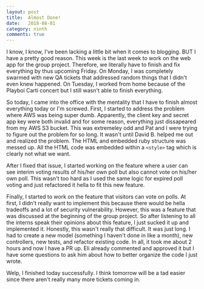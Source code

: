 ```yaml
---
layout: post
title:  Almost Done!
date:   2018-08-01
category: ninth
comments: true
---
```


I know, I know, I've been lacking a little bit when it comes to blogging. BUT I have a pretty good reason. This week is the last week to work on the web app for the group project. Therefore, we literally have to finish and fix everything by thus upcoming Friday. On Monday, I was completely swarmed with new QA tickets that addressed random things that I didn't even knew happened. On Tuesday, I worked from home because of the Playboi Carti concert but I still wasn't able to finish everything. 

So today, I came into the office with the mentality that I have to finish almost everything today or I'm screwed. First, I started to address the problem where AWS was being super dumb. Apparently, the client key and secret app key were both invalid and for some reason, everything just dissapeared from my AWS S3 bucket. This was extremeley odd and Pat and I were trying to figure out the problem for so long. It wasn't until David B. helped me out and realized the problem. The HTML and embedded ruby structure was messed up. All the HTML code was embedded within a `<style>` tag which is clearly not what we want. 

After I fixed that issue, I started working on the feature where a user can see interim voting results of his/her own poll but also cannot vote on his/her own poll. This wasn't too hard as I used the same logic for expired poll voting and just refactored it hella to fit this new feature. 

Finally, I started to work on the feature that visitors can vote on polls. At first, I didn't really want to implement this because there would be hella tradeoffs and a lot of security vulnerability. However, this was a feature that was discussed at the beginning of the group project. So after listening to all the interns speak their opinions about this feature, I just sucked it up and implemented it. Honestly, this wasn't really that difficult. It was just long. I had to create a new model (something I haven't done in like a month), new controllers, new tests, and refactor existing code. In all, it took me about 2 hours and now I have a PR up. Eli already commented and approved it but I have some questions to ask him about how to better organize the code I just wrote. 

Welp, I finished today successfully. I think tomorrow will be a tad easier since there aren't really many more tickets coming in. 
